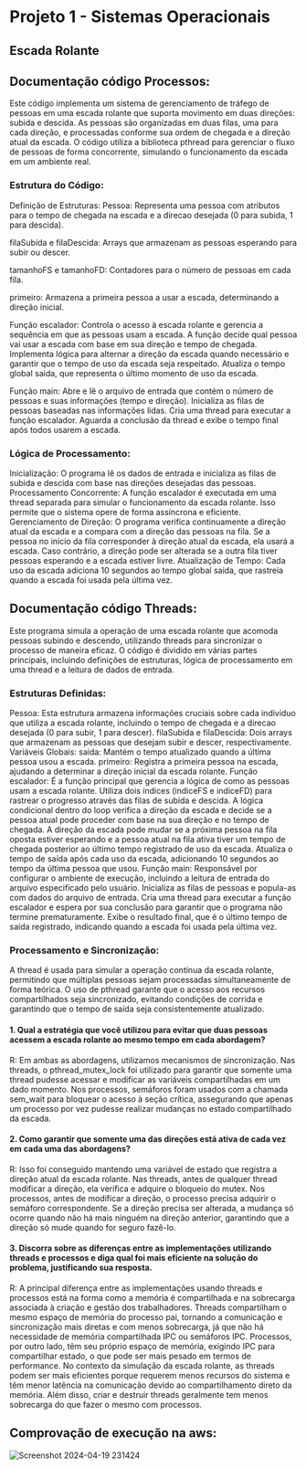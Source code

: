 # Projeto 1 - Sistemas Operacionais
## Escada Rolante

## Documentação código Processos: 
Este código implementa um sistema de gerenciamento de tráfego de pessoas em uma escada rolante que suporta movimento em duas direções: subida e descida. As pessoas são organizadas em duas filas, uma para cada direção, e processadas conforme sua ordem de chegada e a direção atual da escada. O código utiliza a biblioteca pthread para gerenciar o fluxo de pessoas de forma concorrente, simulando o funcionamento da escada em um ambiente real.
### Estrutura do Código:
Definição de Estruturas:
Pessoa: Representa uma pessoa com atributos para o tempo de chegada na escada e a direcao desejada (0 para subida, 1 para descida).

filaSubida e filaDescida: Arrays que armazenam as pessoas esperando para subir ou descer.

tamanhoFS e tamanhoFD: Contadores para o número de pessoas em cada fila.

primeiro: Armazena a primeira pessoa a usar a escada, determinando a direção inicial.

Função escalador:
Controla o acesso à escada rolante e gerencia a sequência em que as pessoas usam a escada.
A função decide qual pessoa vai usar a escada com base em sua direção e tempo de chegada.
Implementa lógica para alternar a direção da escada quando necessário e garantir que o tempo de uso da escada seja respeitado.
Atualiza o tempo global saida, que representa o último momento de uso da escada.

Função main:
Abre e lê o arquivo de entrada que contém o número de pessoas e suas informações (tempo e direção).
Inicializa as filas de pessoas baseadas nas informações lidas.
Cria uma thread para executar a função escalador.
Aguarda a conclusão da thread e exibe o tempo final após todos usarem a escada.

### Lógica de Processamento:
Inicialização: O programa lê os dados de entrada e inicializa as filas de subida e descida com base nas direções desejadas das pessoas.
Processamento Concorrente: A função escalador é executada em uma thread separada para simular o funcionamento da escada rolante. Isso permite que o sistema opere de forma assíncrona e eficiente.
Gerenciamento de Direção: O programa verifica continuamente a direção atual da escada e a compara com a direção das pessoas na fila. Se a pessoa no início da fila corresponder à direção atual da escada, ela usará a escada. Caso contrário, a direção pode ser alterada se a outra fila tiver pessoas esperando e a escada estiver livre.
Atualização de Tempo: Cada uso da escada adiciona 10 segundos ao tempo global saida, que rastreia quando a escada foi usada pela última vez.

## Documentação código Threads:
Este programa simula a operação de uma escada rolante que acomoda pessoas subindo e descendo, utilizando threads para sincronizar o processo de maneira eficaz. O código é dividido em várias partes principais, incluindo definições de estruturas, lógica de processamento em uma thread e a leitura de dados de entrada.
### Estruturas Definidas:
Pessoa: Esta estrutura armazena informações cruciais sobre cada indivíduo que utiliza a escada rolante, incluindo o tempo de chegada e a direcao desejada (0 para subir, 1 para descer).
filaSubida e filaDescida: Dois arrays que armazenam as pessoas que desejam subir e descer, respectivamente.
Variáveis Globais:
saida: Mantém o tempo atualizado quando a última pessoa usou a escada.
primeiro: Registra a primeira pessoa na escada, ajudando a determinar a direção inicial da escada rolante.
Função escalador:
É a função principal que gerencia a lógica de como as pessoas usam a escada rolante.
Utiliza dois índices (indiceFS e indiceFD) para rastrear o progresso através das filas de subida e descida.
A lógica condicional dentro do loop verifica a direção da escada e decide se a pessoa atual pode proceder com base na sua direção e no tempo de chegada.
A direção da escada pode mudar se a próxima pessoa na fila oposta estiver esperando e a pessoa atual na fila ativa tiver um tempo de chegada posterior ao último tempo registrado de uso da escada.
Atualiza o tempo de saída após cada uso da escada, adicionando 10 segundos ao tempo da última pessoa que usou.
Função main:
Responsável por configurar o ambiente de execução, incluindo a leitura de entrada do arquivo especificado pelo usuário.
Inicializa as filas de pessoas e popula-as com dados do arquivo de entrada.
Cria uma thread para executar a função escalador e espera por sua conclusão para garantir que o programa não termine prematuramente.
Exibe o resultado final, que é o último tempo de saída registrado, indicando quando a escada foi usada pela última vez.
### Processamento e Sincronização:
A thread é usada para simular a operação contínua da escada rolante, permitindo que múltiplas pessoas sejam processadas simultaneamente de forma teórica.
O uso de pthread garante que o acesso aos recursos compartilhados seja sincronizado, evitando condições de corrida e garantindo que o tempo de saída seja consistentemente atualizado.

#### 1. Qual a estratégia que você utilizou para evitar que duas pessoas acessem a escada rolante ao mesmo tempo em cada abordagem?
R: Em ambas as abordagens, utilizamos mecanismos de sincronização. Nas threads, o pthread_mutex_lock foi utilizado para garantir que somente uma thread pudesse acessar e modificar as variáveis compartilhadas em um dado momento. Nos processos, semáforos foram usados com a chamada sem_wait para bloquear o acesso à seção crítica, assegurando que apenas um processo por vez pudesse realizar mudanças no estado compartilhado da escada.

#### 2. Como garantir que somente uma das direções está ativa de cada vez em cada uma das abordagens?
R: Isso foi conseguido mantendo uma variável de estado que registra a direção atual da escada rolante. Nas threads, antes de qualquer thread modificar a direção, ela verifica e adquire o bloqueio do mutex. Nos processos, antes de modificar a direção, o processo precisa adquirir o semáforo correspondente. Se a direção precisa ser alterada, a mudança só ocorre quando não há mais ninguém na direção anterior, garantindo que a direção só mude quando for seguro fazê-lo.

#### 3. Discorra sobre as diferenças entre as implementações utilizando threads e processos e diga qual foi mais eficiente na solução do problema, justificando sua resposta.
R: A principal diferença entre as implementações usando threads e processos está na forma como a memória é compartilhada e na sobrecarga associada à criação e gestão dos trabalhadores. Threads compartilham o mesmo espaço de memória do processo pai, tornando a comunicação e sincronização mais diretas e com menos sobrecarga, já que não há necessidade de memória compartilhada IPC ou semáforos IPC. Processos, por outro lado, têm seu próprio espaço de memória, exigindo IPC para compartilhar estado, o que pode ser mais pesado em termos de performance. No contexto da simulação da escada rolante, as threads podem ser mais eficientes porque requerem menos recursos do sistema e têm menor latência na comunicação devido ao compartilhamento direto da memória. Além disso, criar e destruir threads geralmente tem menos sobrecarga do que fazer o mesmo com processos.

## Comprovação de execução na aws: 

![Screenshot 2024-04-19 231424](https://github.com/IanMcunha/SO4/assets/101913171/0c46a754-208e-4f5c-a66a-c26e407e98f9)


